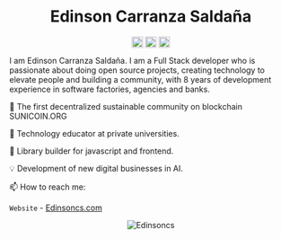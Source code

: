 <p align="center"> <h1 align="center"> Edinson Carranza Saldaña </h1> </p>
<p align="center">
<a href="https://github.com/ockang" target="_blank"><img align="center" src="https://cdn.jsdelivr.net/npm/simple-icons@3.0.1/icons/github.svg" alt="EdinsonCS" height="20" width="20" /></a>
<a href="https://www.linkedin.com/in/edinsoncarranza/" target="_blank"><img align="center" src="https://cdn.jsdelivr.net/npm/simple-icons@3.0.1/icons/linkedin.svg" alt="EdinsonCS" height="20" width="20" /></a>
<a href="https://edinsoncs.com" target="_blank"><img align="center" src="https://cdn.jsdelivr.net/npm/simple-icons@3.0.1/icons/blogger.svg" alt="Elangovan Sundar" height="20" width="20" /></a>
</p>

I am Edinson Carranza Saldaña. I am a Full Stack developer who is passionate about doing open source projects, creating technology to elevate people and building a community, with 8 years of development experience in software factories, agencies and banks.

🔭 The first decentralized sustainable community on blockchain SUNICOIN.ORG

👯 Technology educator at private universities.

🤔 Library builder for javascript and frontend.

💡 Development of new digital businesses in AI.

📫 How to reach me:

`Website` - [Edinsoncs.com](https://edinsoncs.com)


<!--
**ockang/ockang** is a ✨ _special_ ✨ repository because its `README.md` (this file) appears on your GitHub profile.

Here are some ideas to get you started:

- 🔭 I’m currently working on ...
- 🌱 I’m currently learning ...
- 👯 I’m looking to collaborate on ...
- 🤔 I’m looking for help with ...
- 💬 Ask me about ...
- 📫 How to reach me: ...
- 😄 Pronouns: ...
- ⚡ Fun fact: ...
-->

<p align="center">
	<img src=https://github-readme-stats.vercel.app/api?username=ockang&show_icons=true alt=Edinsoncs />
</p>
